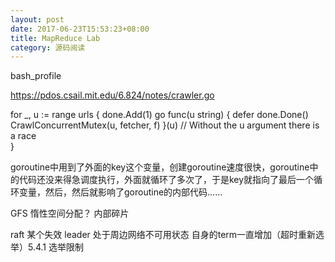 ```yaml
---
layout: post
date: 2017-06-23T15:53:23+08:00
title: MapReduce Lab
category: 源码阅读
---
```


bash_profile

https://pdos.csail.mit.edu/6.824/notes/crawler.go

for _, u := range urls {
    done.Add(1)
    go func(u string) {
        defer done.Done()
        CrawlConcurrentMutex(u, fetcher, f)
    }(u) // Without the u argument there is a race  
}

goroutine中用到了外面的key这个变量，创建goroutine速度很快，goroutine中的代码还没来得急调度执行，外面就循环了多次了，于是key就指向了最后一个循环变量，然后，然后就影响了goroutine的内部代码……


GFS 惰性空间分配？ 内部碎片

raft 某个失效 leader 处于周边网络不可用状态 自身的term一直增加（超时重新选举）5.4.1 选举限制
